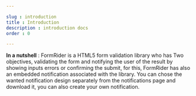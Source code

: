 ```yaml
---

slug : introduction
title : Introduction
description : introduction docs
order : 0

---
```




**In a nutshell** : FormRider is a HTML5 form validation library who has Two objectives, validating the form and notifying the user of the result by showing inputs errors or confirming the submit, for this, FormRider has also an embedded notification associated with the library. You can chose the wanted notification design separately from the notifications page and download it, you can also create your own notification.


